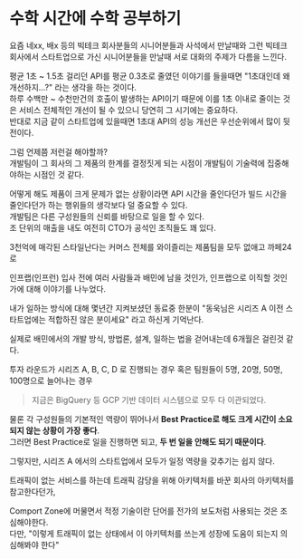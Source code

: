 # 수학 시간에 수학 공부하기

요즘 네xx, 배x 등의 빅테크 회사분들의 시니어분들과 사석에서 만날때와 그런 빅테크 회사에서 스타트업으로 가신 시니어분들을 만날때 서로 대화의 주제가 다름을 느낀다.  
  
평균 1초 ~ 1.5초 걸리던 API를 평균 0.3초로 줄였던 이야기를 들을때면 "1초대인데 왜 개선하지...?" 라는 생각을 하는 것이다.  
하루 수백만 ~ 수천만건의 호출이 발생하는 API이기 때문에 이를 1초 이내로 줄이는 것은 서비스 전체적인 개선이 될 수 있으니 당연히 그 시기에는 중요하다.  
반대로 지금 같이 스타트업에 있을때면 1초대 API의 성능 개선은 우선순위에서 많이 뒷전이다.  


그럼 언제쯤 저런걸 해야할까?  
개발팀이 그 회사의 그 제품의 한계를 결정짓게 되는 시점이 개발팀이 기술력에 집중해야하는 시점인 것 같다.  
  
어떻게 해도 제품이 크게 문제가 없는 상황이라면 API 시간을 줄인다던가 빌드 시간을 줄인다던가 하는 행위들의 생각보다 덜 중요할 수 있다.  
개발팀은 다른 구성원들의 신뢰를 바탕으로 일을 할 수 있다.  
조 단위의 매출을 내도 여전히 CTO가 공석인 조직들도 꽤 있다.  
  
3천억에 매각된 스타일난다는 커머스 전체를 
와이즐리는 제품팀을 모두 없애고 까페24로 

인프랩(인프런) 입사 전에 여러 사람들과 배민에 남을 것인가, 인프랩으로 이직할 것인가에 대해 이야기를 나누었다.  
  
내가 일하는 방식에 대해 몇년간 지켜보셨던 동료중 한분이 "동욱님은 시리즈 A 이전 스타트업에는 적합하진 않은 분이세요" 라고 하신게 기억난다.  


실제로 배민에서의 개발 방식, 방법론, 설계, 일하는 법을 걷어내는데 6개월은 걸린것 같다.

투자 라운드가 시리즈 A, B, C, D 로 진행되는 경우
혹은 팀원들이 5명, 20명, 50명, 100명으로 늘어나는 경우

> 지금은 BigQuery 등 GCP 기반 데이터 시스템으로 모두 다 이관되었다.

물론 각 구성원들의 기본적인 역량이 뛰어나서 **Best Practice로 해도 크게 시간이 소요되지 않는 상황이 가장 좋다**.  
그러면 Best Practice로 일을 진행하면 되고, **두 번 일을 안해도 되기 때문이다**.  

그렇지만, 시리즈 A 에서의 스타트업에서 모두가 일정 역량을 갖추기는 쉽지 않다.  


트래픽이 없는 서비스를 하는데 트래픽 감당을 위해 아키텍처를 바꾼 회사의 아키텍처를 참고한다던가,  

Comport Zone에 머물면서 적정 기술이란 단어를 전가의 보도처럼 사용되는 것은 조심해야한다.  
다만, "이렇게 트래픽이 없는 상태에서 이 아키텍처를 쓰는게 성장에 도움이 되는지 의심해봐야 한다"